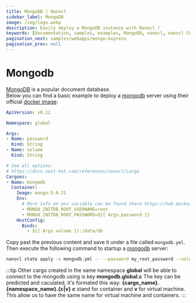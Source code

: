 ```yaml
---
title: MongoDB | Nanocl
sidebar_label: MongoDB
image: /img/logo.webp
description: Easily deploy a MongoDB instance with Nanocl !
keywords: [documentation, samples, examples, MongoDB, nanocl, nanocl CLI, CLI]
pagination_next: samples/webapps/mongo-express
pagination_prev: null
---
```

# Mongodb

[MongoDB][mongodb] is a popular document database.<br />
Below you can find a basic example to deploy a [mongodb][mongodb] server using their official [docker image][docker image]:

```yaml
ApiVersion: v0.12

Namespace: global

Args:
- Name: password
  Kind: String
- Name: volume
  Kind: String

# See all options:
# https://docs.next-hat.com/references/nanocl/cargo
Cargoes:
- Name: mongodb
  Container:
    Image: mongo:5.0.21
    Env:
      # More info on env variable can be found there https://hub.docker.com/_/mongo
      - MONGO_INITDB_ROOT_USERNAME=root
      - MONGO_INITDB_ROOT_PASSWORD=${{ Args.password }}
    HostConfig:
      Binds:
        - ${{ Args.volume }}:/data/db
```

Copy past the previous content and save it under a file called `mongodb.yml`.<br />
Then execute the following command to startup a [mongodb](mongodb) server:

```sh
nanocl state apply -s mongodb.yml -- --password my_root_password --volume /opt/mongodb
```

:::tip
Other cargo created in the same namespace **global** will be able to connect to the mongodb using is key **mongodb.global.c**
The key can be predicted and caculated, it's formated this way: **{cargo_name}.{namespace_name}.{c|v}** **c** stand for container and **v** for virtual machine.
This allow us to have the same name for virtual machine and containers.
:::

[mongodb]: https://www.mongodb.com
[docker image]: https://hub.docker.com/_/mongo